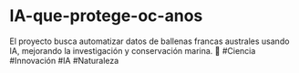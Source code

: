 # IA-que-protege-oc-anos
El proyecto busca automatizar datos de ballenas francas australes usando IA, mejorando la investigación y conservación marina. 🐋 #Ciencia #Innovación #IA #Naturaleza
